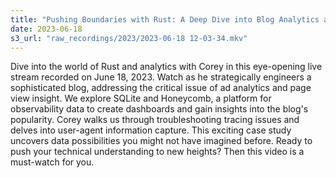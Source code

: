 ```yaml
---
title: "Pushing Boundaries with Rust: A Deep Dive into Blog Analytics and Observability | Coreyja Live Stream"
date: 2023-06-18
s3_url: "raw_recordings/2023/2023-06-18 12-03-34.mkv"
---
```


Dive into the world of Rust and analytics with Corey in this eye-opening live stream recorded on June 18, 2023. Watch as he strategically engineers a sophisticated blog, addressing the critical issue of ad analytics and page view insight. We explore SQLite and Honeycomb, a platform for observability data to create dashboards and gain insights into the blog's popularity. Corey walks us through troubleshooting tracing issues and delves into user-agent information capture. This exciting case study uncovers data possibilities you might not have imagined before. Ready to push your technical understanding to new heights? Then this video is a must-watch for you.
